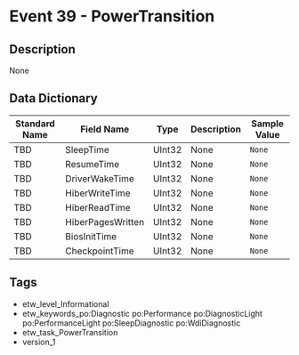 # Event 39 - PowerTransition

## Description
None

## Data Dictionary
|Standard Name|Field Name|Type|Description|Sample Value|
|---|---|---|---|---|
|TBD|SleepTime|UInt32|None|`None`|
|TBD|ResumeTime|UInt32|None|`None`|
|TBD|DriverWakeTime|UInt32|None|`None`|
|TBD|HiberWriteTime|UInt32|None|`None`|
|TBD|HiberReadTime|UInt32|None|`None`|
|TBD|HiberPagesWritten|UInt32|None|`None`|
|TBD|BiosInitTime|UInt32|None|`None`|
|TBD|CheckpointTime|UInt32|None|`None`|

## Tags
* etw_level_Informational
* etw_keywords_po:Diagnostic po:Performance po:DiagnosticLight po:PerformanceLight po:SleepDiagnostic po:WdiDiagnostic
* etw_task_PowerTransition
* version_1